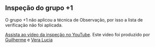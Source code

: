 ## Inspeção do grupo +1

O grupo +1 não aplicou a técnica de Observação, por isso a lista de verificação não foi aplicada.

[Assista ao vídeo da inspeção no YouTube](https://youtu.be/h0t28vRdrIw). Este video foi produzido por [Guilherme](https://github.com/GuilhermeOliveira1327) e [Vera Lucia](https://github.com/verabelucia)